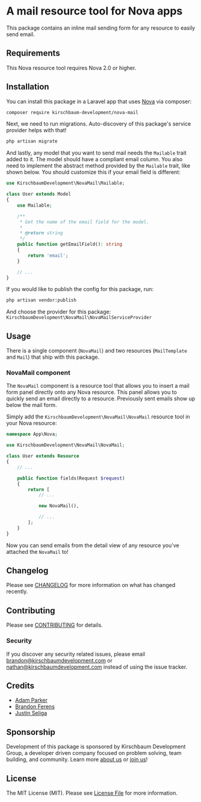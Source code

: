 # A mail resource tool for Nova apps

This package contains an inline mail sending form for any resource to easily send email.

## Requirements

This Nova resource tool requires Nova 2.0 or higher.

## Installation

You can install this package in a Laravel app that uses [Nova](https://nova.laravel.com) via composer:

```bash
composer require kirschbaum-development/nova-mail
```

Next, we need to run migrations. Auto-discovery of this package's service provider helps with that!

```bash
php artisan migrate
```

And lastly, any model that you want to send mail needs the `Mailable` trait added to it. The model should have a compliant email column. You also need to implement the abstract method provided by the `Mailable` trait, like shown below. You should customize this if your email field is different:

```php
use KirschbaumDevelopment\NovaMail\Mailable;

class User extends Model
{
    use Mailable;

    /**
     * Get the name of the email field for the model.
     *
     * @return string
     */
    public function getEmailField(): string
    {
        return 'email';
    }

    // ...
}
```

If you would like to publish the config for this package, run:

```bash
php artisan vendor:publish
```
And choose the provider for this package: `KirschbaumDevelopment\NovaMail\NovaMailServiceProvider`

## Usage

There is a single component (`NovaMail`) and two resources (`MailTemplate` and `Mail`) that ship with this package.

### NovaMail component

The `NovaMail` component is a resource tool that allows you to insert a mail form panel directly onto any Nova resource. This panel allows you to quickly send an email directly to a resource. Previously sent emails show up below the mail form.

Simply add the `KirschbaumDevelopment\NovaMail\NovaMail` resource tool in your Nova resource:

```php
namespace App\Nova;

use KirschbaumDevelopment\NovaMail\NovaMail;

class User extends Resource
{
    // ...

    public function fields(Request $request)
    {
        return [
            // ...

            new NovaMail(),

            // ...
        ];
    }
}
```

Now you can send emails from the detail view of any resource you've attached the `NovaMail` to!

## Changelog

Please see [CHANGELOG](CHANGELOG.md) for more information on what has changed recently.

## Contributing

Please see [CONTRIBUTING](CONTRIBUTING.md) for details.

### Security

If you discover any security related issues, please email brandon@kirschbaumdevelopment.com or nathan@kirschbaumdevelopment.com instead of using the issue tracker.

## Credits

- [Adam Parker](https://github.com/adammparker)
- [Brandon Ferens](https://github.com/brandonferens)
- [Justin Seliga](https://github.com/jrseliga)

## Sponsorship

Development of this package is sponsored by Kirschbaum Development Group, a developer driven company focused on problem solving, team building, and community. Learn more [about us](https://kirschbaumdevelopment.com) or [join us](https://careers.kirschbaumdevelopment.com)!

## License

The MIT License (MIT). Please see [License File](LICENSE.md) for more information.
